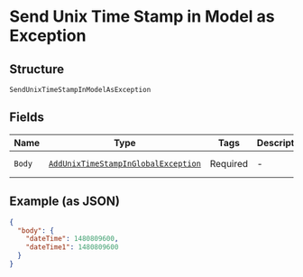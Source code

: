 
# Send Unix Time Stamp in Model as Exception

## Structure

`SendUnixTimeStampInModelAsException`

## Fields

| Name | Type | Tags | Description | Getter | Setter |
|  --- | --- | --- | --- | --- | --- |
| `Body` | [`AddUnixTimeStampInGlobalException`](../../doc/models/add-unix-time-stamp-in-global-exception.md) | Required | - | AddUnixTimeStampInGlobalException getBody() | setBody(AddUnixTimeStampInGlobalException body) |

## Example (as JSON)

```json
{
  "body": {
    "dateTime": 1480809600,
    "dateTime1": 1480809600
  }
}
```

